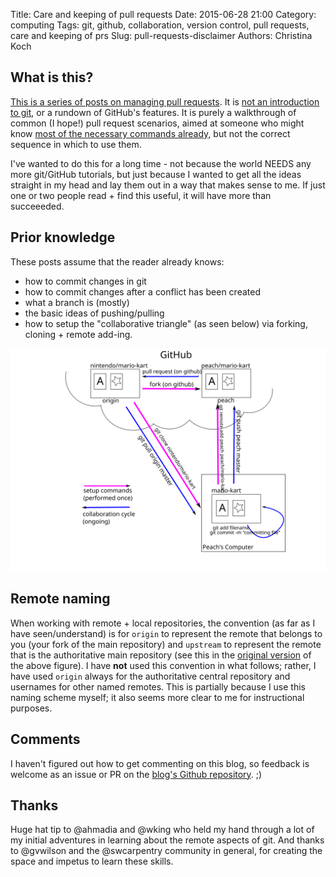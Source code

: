 Title: Care and keeping of pull requests
Date: 2015-06-28 21:00
Category: computing
Tags: git, github, collaboration, version control, pull requests, care and keeping of prs
Slug: pull-requests-disclaimer
Authors: Christina Koch

## What is this?

[This is a series of posts on managing pull 
requests](http://christinalk.github.io/blog/tag/care-and-keeping-of-prs).  It 
is [not an 
introduction to git](https://try.github.io/levels/1/challenges/1), 
or a rundown of GitHub's features.  It is purely 
a walkthrough of common (I hope!) pull request scenarios, aimed at someone 
who might know [most of the necessary commands already](#prior), but not
 the correct sequence in which to use them.  

I've wanted to do this for a long time - not because the world NEEDS any 
more git/GitHub tutorials, but just because I wanted to get all the ideas 
straight in my head and lay them out in a way that makes sense to me.  If 
just one or two people read + find this useful, it will have more than 
succeeeded.  

## Prior knowledge

<a name="prior"></a>
These posts assume that the reader already knows: 

- how to commit changes in git
- how to commit changes after a conflict has been created
- what a branch is (mostly)
- the basic ideas of pushing/pulling
- how to setup the "collaborative triangle" (as seen below) 
via forking, cloning + remote add-ing.  

![collaboration](images/collaboration-diagram.svg)

## Remote naming

When working with remote + local repositories, the convention (as far as I 
have seen/understand) is for `origin` to represent the remote that belongs to 
you (your fork of the main repository) and `upstream` to represent the remote 
that is the authoritative main repository (see this in the [original
version](https://github.com/ChristinaLK/githubIsFun/blob/master/collaboration-diagram.svg) of the above figure).  I have **not** used this convention 
in what follows; rather, I have used `origin` always for the authoritative 
central repository and usernames for other named remotes.  This is partially 
because I use this naming scheme myself; it also seems more clear to me for 
instructional purposes.  

## Comments

I haven't figured out how to get commenting on this blog, so feedback is welcome 
as an issue or PR on the
 [blog's Github repository](https://github.com/ChristinaLK/blog).  ;)  
 
## Thanks

Huge hat tip to @ahmadia and @wking who held my hand through a lot of my 
initial adventures in learning about the remote aspects of git.  And thanks 
to @gvwilson and the @swcarpentry community in general, for creating the 
space and impetus to learn these skills.  